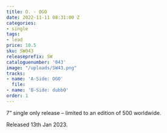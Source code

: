 ```yaml
---
title: O. - OGO
date: 2022-11-11 08:31:00 Z
categories:
- single
tags:
- lead
price: 10.5
sku: SW043
releaseprefix: SW
cataloguenumber: '043'
image: "/uploads/SW43.png"
tracks:
- name: 'A-Side: OGO'
  file: 
- name: 'B-Side: dubbO'
order: 1
---
```


7” single only release – limited to an edition of 500 worldwide.

Released 13th Jan 2023.
 




 



